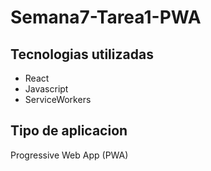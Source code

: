 ﻿# Semana7-Tarea1-PWA
## Tecnologias utilizadas
- React
- Javascript
- ServiceWorkers

## Tipo de aplicacion
Progressive Web App (PWA)
